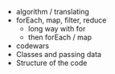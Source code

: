 - algorithm / translating
- forEach, map, filter, reduce
  - long way with for
  - then forEach / map
- codewars
- Classes and passing data
- Structure of the code
